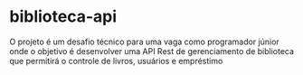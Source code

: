 # biblioteca-api
O projeto é um desafio técnico para uma vaga como programador júnior onde o objetivo é desenvolver uma API Rest de gerenciamento de biblioteca que permitirá o controle de livros, usuários e empréstimo
